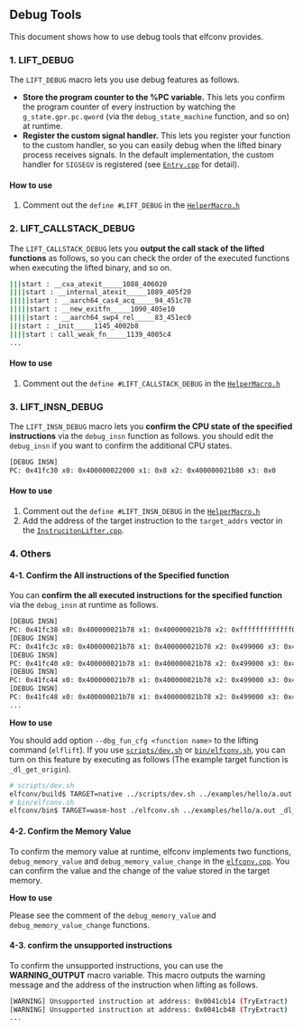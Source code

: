 ## Debug Tools
This document shows how to use debug tools that elfconv provides. 
### 1. LIFT_DEBUG
The `LIFT_DEBUG` macro lets you use debug features as follows.
- **Store the program counter to the %PC variable.** This lets you confirm the program counter of every instruction by watching the `g_state.gpr.pc.qword` (via the `debug_state_machine` function, and so on) at runtime.
- **Register the custom signal handler.** This lets you register your function to the custom handler, so you can easily debug when the lifted binary process receives signals. In the default implementation, the custom handler for `SIGSEGV` is registered (see [`Entry.cpp`](https://github.com/yomaytk/elfconv/blob/main/runtime/Entry.cpp) for detail).
#### How to use
1. Comment out the `define #LIFT_DEBUG` in the [`HelperMacro.h`](https://github.com/yomaytk/elfconv/blob/main/backend/remill/include/remill/BC/HelperMacro.h)
### 2. LIFT_CALLSTACK_DEBUG
The `LIFT_CALLSTACK_DEBUG` lets you **output the call stack of the lifted functions** as follows, so you can check the order of the executed functions when executing the lifted binary, and so on.
```bash
|||start : __cxa_atexit_____1088_406020
||||start : __internal_atexit_____1089_405f20
|||||start : __aarch64_cas4_acq_____94_451c70
|||||start : __new_exitfn_____1090_405e10
|||||start : __aarch64_swp4_rel_____83_451ec0
|||start : _init_____1145_4002b8
||||start : call_weak_fn_____1139_4005c4
...
```
#### How to use
1. Comment out the `define #LIFT_CALLSTACK_DEBUG` in the [`HelperMacro.h`](https://github.com/yomaytk/elfconv/blob/main/backend/remill/include/remill/BC/HelperMacro.h)
### 3. LIFT_INSN_DEBUG
The `LIFT_INSN_DEBUG` macro lets you **confirm the CPU state of the specified instructions** via the `debug_insn` function as follows. you should edit the `debug_insn` if you want to confirm the additional CPU states.
```bash
[DEBUG INSN]
PC: 0x41fc30 x0: 0x400000022000 x1: 0x8 x2: 0x400000021b80 x3: 0x0
```
#### How to use
1. Comment out the `define #LIFT_INSN_DEBUG` in the [`HelperMacro.h`](https://github.com/yomaytk/elfconv/blob/main/backend/remill/include/remill/BC/HelperMacro.h)
2. Add the address of the target instruction to the `target_addrs` vector in the [`InstrucitonLifter.cpp`](https://github.com/yomaytk/elfconv/blob/main/backend/remill/lib/BC/InstructionLifter.cpp).
### 4. Others
#### 4-1. Confirm the All instructions of the Specified function
You can **confirm the all executed instructions for the specified function** via the `debug_insn` at runtime as follows.
```bash
[DEBUG INSN]
PC: 0x41fc38 x0: 0x400000021b78 x1: 0x400000021b78 x2: 0xfffffffffffff000 x3: 0x4
[DEBUG INSN]
PC: 0x41fc3c x0: 0x400000021b78 x1: 0x400000021b78 x2: 0x499000 x3: 0x4
[DEBUG INSN]
PC: 0x41fc40 x0: 0x400000021b78 x1: 0x400000021b78 x2: 0x499000 x3: 0x4
[DEBUG INSN]
PC: 0x41fc44 x0: 0x400000021b78 x1: 0x400000021b78 x2: 0x499000 x3: 0x4
[DEBUG INSN]
PC: 0x41fc48 x0: 0x400000021b78 x1: 0x400000021b78 x2: 0x499000 x3: 0x4
...
```
**How to use**

You should add option `--dbg_fun_cfg <function name>` to the lifting command (`elflift`). If you use [`scripts/dev.sh`](https://github.com/yomaytk/elfconv/blob/main/scripts/dev.sh) or [`bin/elfconv.sh`](https://github.com/yomaytk/elfconv/blob/main/bin/elfconv.sh), you can turn on this feature by executing as follows
(The example target function is `_dl_get_origin`).
```bash
# scripts/dev.sh
elfconv/build$ TARGET=native ../scripts/dev.sh ../examples/hello/a.out _dl_get_origin
# bin/elfconv.sh
elfconv/bin$ TARGET=wasm-host ./elfconv.sh ../examples/hello/a.out _dl_get_origin
```
#### 4-2. Confirm the Memory Value
To confirm the memory value at runtime, elfconv implements two functions, `debug_memory_value` and `debug_memory_value_change` in the [`elfconv.cpp`](https://github.com/yomaytk/elfconv/blob/main/utils/elfconv.cpp).
You can confirm the value and the change of the value stored in the target memory.

**How to use**

Please see the comment of the `debug_memory_value` and `debug_memory_value_change` functions.

#### 4-3. confirm the unsupported instructions
To confirm the unsupported instructions, you can use the **WARNING_OUTPUT** macro variable. This macro outputs the warning message and the address of the instruction when lifting as follows.
```bash
[WARNING] Unsupported instruction at address: 0x0041cb14 (TryExtract)
[WARNING] Unsupported instruction at address: 0x0041cb48 (TryExtract)
...
```

